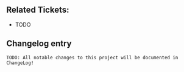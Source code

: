 <!-- Describe your Pull Request here, as normal :) -->

## Related Tickets:
- TODO

## Changelog entry
```
TODO: All notable changes to this project will be documented in ChangeLog!
```
